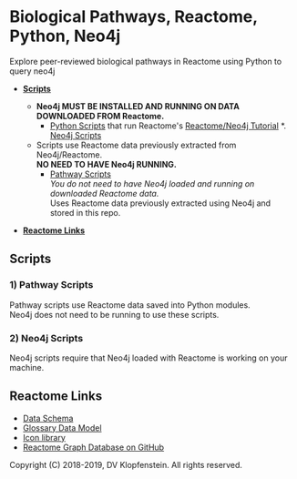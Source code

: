 # Biological Pathways, Reactome, Python, Neo4j
Explore peer-reviewed biological pathways in Reactome using Python to query neo4j

  * [**Scripts**](#scripts)
    * **Neo4j MUST BE INSTALLED AND RUNNING ON DATA DOWNLOADED FROM Reactome.**    
      * [Python Scripts]() that run Reactome's [Reactome/Neo4j Tutorial](https://reactome.org/dev/graph-database/extract-participating-molecules)
      *. [Neo4j Scripts](#neo4j_scripts)
    * Scripts use Reactome data previously extracted from Neo4j/Reactome.     
      **NO NEED TO HAVE Neo4j RUNNING.**    
      * [Pathway Scripts](#pathway_scripts)     
         _You do not need to have Neo4j loaded and running on downloaded Reactome data._    
         Uses Reactome data previously extracted using Neo4j and stored in this repo.    

  * [**Reactome Links**](#reactome_links)

## Scripts

### 1) Pathway Scripts
Pathway scripts use Reactome data saved into Python modules.    
Neo4j does not need to be running to use these scripts.    

### 2) Neo4j Scripts
Neo4j scripts require that Neo4j loaded with Reactome is working on your machine.

## Reactome Links
  * [Data Schema](https://reactome.org/content/schema/DatabaseObject)    
  * [Glossary Data Model](http://wiki.reactome.org/index.php/Glossary_Data_Model)    
  * [Icon library](https://reactome.org/icon-lib)    
  * [Reactome Graph Database on GitHub](https://github.com/reactome/graph-core)    

Copyright (C) 2018-2019, DV Klopfenstein. All rights reserved.
